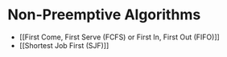 
# Non-Preemptive Algorithms

- [[First Come, First Serve (FCFS) or First In, First Out (FIFO)]]
- [[Shortest Job First (SJF)]]
